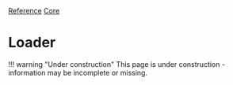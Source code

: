 <div class="ompdoc-api-breadcrumbs">
<a href="../../">Reference</a>
<a href="../">Core</a>
</div>

# Loader

!!! warning "Under construction"
    This page is under construction - information may be incomplete or missing.
